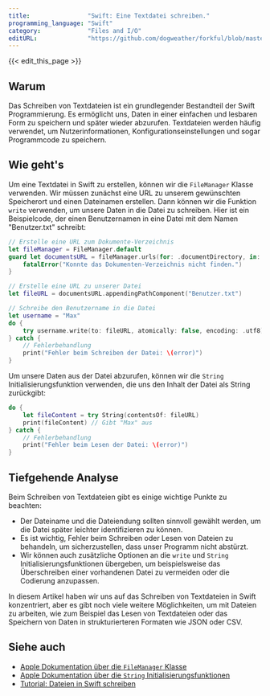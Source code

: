 ```yaml
---
title:                "Swift: Eine Textdatei schreiben."
programming_language: "Swift"
category:             "Files and I/O"
editURL:              "https://github.com/dogweather/forkful/blob/master/content/de/swift/writing-a-text-file.md"
---
```


{{< edit_this_page >}}

## Warum

Das Schreiben von Textdateien ist ein grundlegender Bestandteil der Swift Programmierung. Es ermöglicht uns, Daten in einer einfachen und lesbaren Form zu speichern und später wieder abzurufen. Textdateien werden häufig verwendet, um Nutzerinformationen, Konfigurationseinstellungen und sogar Programmcode zu speichern.

## Wie geht's

Um eine Textdatei in Swift zu erstellen, können wir die `FileManager` Klasse verwenden. Wir müssen zunächst eine URL zu unserem gewünschten Speicherort und einen Dateinamen erstellen. Dann können wir die Funktion `write` verwenden, um unsere Daten in die Datei zu schreiben. Hier ist ein Beispielcode, der einen Benutzernamen in eine Datei mit dem Namen "Benutzer.txt" schreibt:

```Swift
// Erstelle eine URL zum Dokumente-Verzeichnis
let fileManager = FileManager.default
guard let documentsURL = fileManager.urls(for: .documentDirectory, in: .userDomainMask).first else {
    fatalError("Konnte das Dokumenten-Verzeichnis nicht finden.")
}

// Erstelle eine URL zu unserer Datei
let fileURL = documentsURL.appendingPathComponent("Benutzer.txt")

// Schreibe den Benutzername in die Datei
let username = "Max"
do {
    try username.write(to: fileURL, atomically: false, encoding: .utf8)
} catch {
    // Fehlerbehandlung
    print("Fehler beim Schreiben der Datei: \(error)")
}
```

Um unsere Daten aus der Datei abzurufen, können wir die `String` Initialisierungsfunktion verwenden, die uns den Inhalt der Datei als String zurückgibt:

```Swift
do {
    let fileContent = try String(contentsOf: fileURL)
    print(fileContent) // Gibt "Max" aus
} catch {
    // Fehlerbehandlung
    print("Fehler beim Lesen der Datei: \(error)")
}
```

## Tiefgehende Analyse

Beim Schreiben von Textdateien gibt es einige wichtige Punkte zu beachten:

- Der Dateiname und die Dateiendung sollten sinnvoll gewählt werden, um die Datei später leichter identifizieren zu können.
- Es ist wichtig, Fehler beim Schreiben oder Lesen von Dateien zu behandeln, um sicherzustellen, dass unser Programm nicht abstürzt.
- Wir können auch zusätzliche Optionen an die `write` und `String` Initialisierungsfunktionen übergeben, um beispielsweise das Überschreiben einer vorhandenen Datei zu vermeiden oder die Codierung anzupassen.

In diesem Artikel haben wir uns auf das Schreiben von Textdateien in Swift konzentriert, aber es gibt noch viele weitere Möglichkeiten, um mit Dateien zu arbeiten, wie zum Beispiel das Lesen von Textdateien oder das Speichern von Daten in strukturierteren Formaten wie JSON oder CSV.

## Siehe auch

- [Apple Dokumentation über die `FileManager` Klasse](https://developer.apple.com/documentation/foundation/filemanager)
- [Apple Dokumentation über die `String` Initialisierungsfunktionen](https://developer.apple.com/documentation/swift/string/1689070-init)
- [Tutorial: Dateien in Swift schreiben](https://www.ralfebert.de/ios/tutorials/dateien-schreiben/)